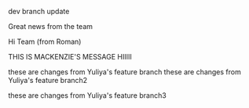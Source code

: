 dev branch update

Great news from the team

Hi Team (from Roman)

THIS IS MACKENZIE'S MESSAGE HIIIII

these are changes from Yuliya's feature branch
these are changes from Yuliya's feature branch2

these are changes from Yuliya's feature branch3
